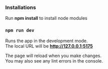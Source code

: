 ### Installations
Run **npm install** to install node modules

### `npm run dev`

Runs the app in the development mode.\
The local URL will be **http://127.0.0.1:5175**

The page will reload when you make changes.\
You may also see any lint errors in the console.

